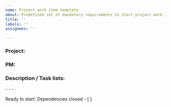 ```yaml
---
name: Project work item template
about: Predefined set of mandatory requirements to start project work item
title: ''
labels: ''
assignees: ''

---
```


<h3>Project:</h3>


<h3>PM:</h3>


<h3>Description / Task lists:</h3>
-
-
-

Ready to start:
Dependencies closed  - [ ]
